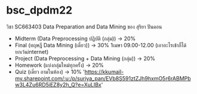 # bsc_dpdm22
วิชา SC663403 Data Preparation and Data Mining  ของ สุริยา ปันดอน 

- Midterm (Data Preprocessing ปฏิบัติ (กลุ่ม))   -> 20%
- Final (ทฤษฎี Data Mining (เดี่ยว))      -> 30% 1เมษา 09.00-12.00 (เอาอะไรเข้าก็ได้ยกเว้นinternet)
- Project (Data Preprocessing + Data Mining (กลุ่ม))  ->  20%
- Homework  (แบ่งกลุ่มใหม่ทุกครั้ง)  ->  20%
- Quiz     (เดี่ยว ถามในห้อง)  -> 10%
'https://kkumail-my.sharepoint.com/:u:/p/suriya_pan/EVb8S591ztZJh9hxmO5r6rABMPbw3L4Zu6RD5iEZ8y2h_Q?e=XuLIBx'
